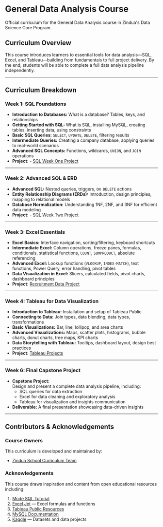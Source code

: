# General Data Analysis Course  
Official curriculum for the General Data Analysis course in Zindua's Data Science Core Program.

## Curriculum Overview  
This course introduces learners to essential tools for data analysis—SQL, Excel, and Tableau—building from fundamentals to full project delivery. By the end, students will be able to complete a full data analysis pipeline independently.

---

## Curriculum Breakdown

### Week 1: SQL Foundations  
- **Introduction to Databases:** What is a database? Tables, keys, and relationships  
- **Getting Started with SQL:** What is SQL, installing MySQL, creating tables, inserting data, using constraints  
- **Basic SQL Queries:** `SELECT`, `UPDATE`, `DELETE`, filtering results  
- **Intermediate Queries:** Creating a company database, applying queries to real-world scenarios  
- **Advanced SQL Concepts:** Functions, wildcards, `UNION`, and `JOIN` operations
- **Project:** - [SQL Week One Project](https://classroom.github.com/a/2b5f98g5)

---

### Week 2: Advanced SQL & ERD  
- **Advanced SQL:** Nested queries, triggers, `ON DELETE` actions  
- **Entity Relationship Diagrams (ERDs):** Introduction, design principles, mapping to relational models  
- **Database Normalization:** Understanding 1NF, 2NF, and 3NF for efficient data modeling  
- **Project:** - [SQL Week Two Project](https://classroom.github.com/a/cwhqTgHW)

---

### Week 3: Excel Essentials  
- **Excel Basics:** Interface navigation, sorting/filtering, keyboard shortcuts  
- **Intermediate Excel:** Column operations, freeze panes, formulas, conditionals, statistical functions, `COUNT`, `SUMPRODUCT`, absolute referencing  
- **Advanced Excel:** Lookup functions (`VLOOKUP`, `INDEX-MATCH`), text functions, Power Query, error handling, pivot tables  
- **Data Visualization in Excel:** Slicers, calculated fields, pivot charts, dashboard principles  
- **Project:** [Recruitment Data Project](https://classroom.github.com/a/4g2LF15G)

---

### Week 4: Tableau for Data Visualization  
- **Introduction to Tableau:** Installation and setup of Tableau Public  
- **Connecting to Data:** Join types, data blending, data types, transformations  
- **Basic Visualizations:** Bar, line, lollipop, and area charts  
- **Advanced Visualizations:** Maps, scatter plots, histograms, bubble charts, donut charts, tree maps, KPI charts  
- **Data Storytelling with Tableau:** Tooltips, dashboard layout, design best practices  
- **Project:** [Tableau Projects](https://docs.google.com/spreadsheets/d/1jAmYOtJDKGxUOjmNwbdTQJirsB2AphrAl-pJh4HKcWk/edit?usp=sharing)

---

### Week 6: Final Capstone Project  
- **Capstone Project:**  
  Design and present a complete data analysis pipeline, including:  
  - SQL queries for data extraction  
  - Excel for data cleaning and exploratory analysis  
  - Tableau for visualization and insights communication  
- **Deliverable:** A final presentation showcasing data-driven insights

---

## Contributors & Acknowledgements

### Course Owners  
This curriculum is developed and maintained by:  
- [Zindua School Curriculum Team](https://zinduaschool.com)

### Acknowledgements  
This course draws inspiration and content from open educational resources including:  
1. [Mode SQL Tutorial](https://mode.com/sql-tutorial/)  
2. [Excel Jet](https://exceljet.net) — Excel formulas and functions  
3. [Tableau Public Resources](https://public.tableau.com/en-us/s/resources)  
4. [MySQL Documentation](https://dev.mysql.com/doc/)  
5. [Kaggle](https://www.kaggle.com) — Datasets and data projects  
